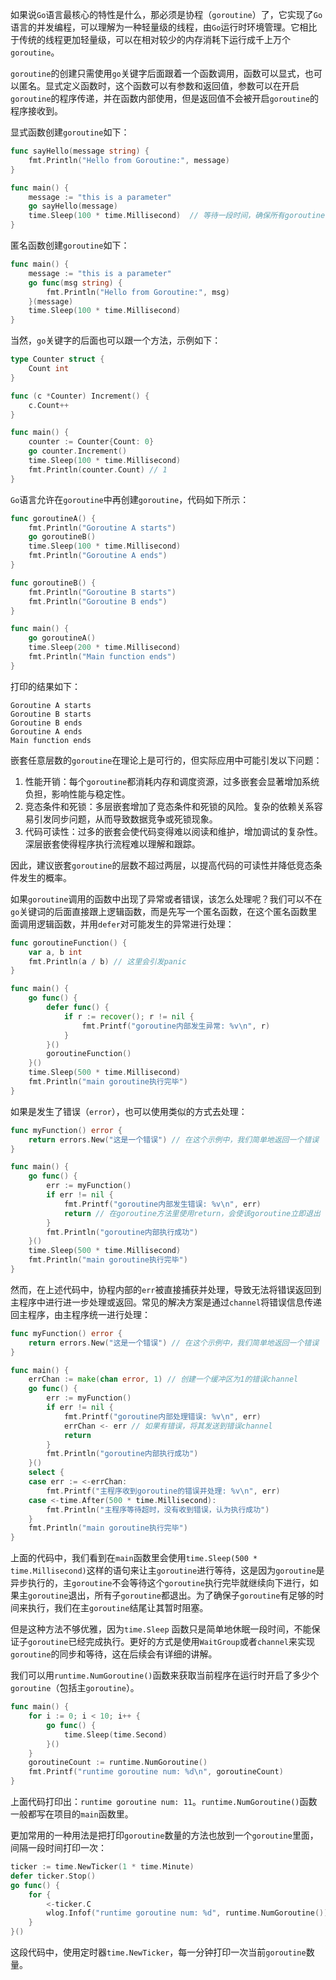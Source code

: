 如果说`Go`语言最核心的特性是什么，那必须是协程（`goroutine`）了，它实现了`Go`语言的并发编程，可以理解为一种轻量级的线程，由`Go`运行时环境管理。它相比于传统的线程更加轻量级，可以在相对较少的内存消耗下运行成千上万个`goroutine`。

`goroutine`的创建只需使用`go`关键字后面跟着一个函数调用，函数可以显式，也可以匿名。显式定义函数时，这个函数可以有参数和返回值，参数可以在开启`goroutine`的程序传递，并在函数内部使用，但是返回值不会被开启`goroutine`的程序接收到。

显式函数创建`goroutine`如下：

```go
func sayHello(message string) {
    fmt.Println("Hello from Goroutine:", message)
}

func main() {
    message := "this is a parameter"
    go sayHello(message)
    time.Sleep(100 * time.Millisecond)  // 等待一段时间，确保所有goroutine执行完成
}
```

匿名函数创建`goroutine`如下：

```go
func main() {
    message := "this is a parameter"
    go func(msg string) {
        fmt.Println("Hello from Goroutine:", msg)
    }(message)
    time.Sleep(100 * time.Millisecond)
}
```

当然，`go`关键字的后面也可以跟一个方法，示例如下：

```go
type Counter struct {
	Count int
}

func (c *Counter) Increment() {
	c.Count++
}

func main() {
	counter := Counter{Count: 0}
	go counter.Increment()
	time.Sleep(100 * time.Millisecond)
	fmt.Println(counter.Count) // 1
}
```

`Go`语言允许在`goroutine`中再创建`goroutine`，代码如下所示：

```go
func goroutineA() {
	fmt.Println("Goroutine A starts")
	go goroutineB()
	time.Sleep(100 * time.Millisecond)
	fmt.Println("Goroutine A ends")
}

func goroutineB() {
	fmt.Println("Goroutine B starts")
	fmt.Println("Goroutine B ends")
}

func main() {
	go goroutineA()
	time.Sleep(200 * time.Millisecond)
	fmt.Println("Main function ends")
}
```

打印的结果如下：

```
Goroutine A starts
Goroutine B starts
Goroutine B ends
Goroutine A ends
Main function ends
```

嵌套任意层数的`goroutine`在理论上是可行的，但实际应用中可能引发以下问题：

1. 性能开销：每个`goroutine`都消耗内存和调度资源，过多嵌套会显著增加系统负担，影响性能与稳定性。
2. 竞态条件和死锁：多层嵌套增加了竞态条件和死锁的风险。复杂的依赖关系容易引发同步问题，从而导致数据竞争或死锁现象。
3. 代码可读性：过多的嵌套会使代码变得难以阅读和维护，增加调试的复杂性。深层嵌套使得程序执行流程难以理解和跟踪。

因此，建议嵌套`goroutine`的层数不超过两层，以提高代码的可读性并降低竞态条件发生的概率。

如果`goroutine`调用的函数中出现了异常或者错误，该怎么处理呢？我们可以不在`go`关键词的后面直接跟上逻辑函数，而是先写一个匿名函数，在这个匿名函数里面调用逻辑函数，并用`defer`对可能发生的异常进行处理：

```go
func goroutineFunction() {
	var a, b int
	fmt.Println(a / b) // 这里会引发panic
}

func main() {
	go func() {
		defer func() {
            if r := recover(); r != nil {
                fmt.Printf("goroutine内部发生异常: %v\n", r)
            }
		}()
		goroutineFunction()
	}()
	time.Sleep(500 * time.Millisecond)
	fmt.Println("main goroutine执行完毕")
}
```

如果是发生了错误（`error`），也可以使用类似的方式去处理：

```go
func myFunction() error {
	return errors.New("这是一个错误") // 在这个示例中，我们简单地返回一个错误
}

func main() {
	go func() {
		err := myFunction()
		if err != nil {
			fmt.Printf("goroutine内部发生错误: %v\n", err)
			return // 在goroutine方法里使用return，会使该goroutine立即退出
		}
		fmt.Println("goroutine内部执行成功")
	}()
	time.Sleep(500 * time.Millisecond)
	fmt.Println("main goroutine执行完毕")
}
```

然而，在上述代码中，协程内部的`err`被直接捕获并处理，导致无法将错误返回到主程序中进行进一步处理或返回。常见的解决方案是通过`channel`将错误信息传递回主程序，由主程序统一进行处理：

```go
func myFunction() error {
	return errors.New("这是一个错误") // 在这个示例中，我们简单地返回一个错误
}

func main() {
	errChan := make(chan error, 1) // 创建一个缓冲区为1的错误channel
	go func() {
		err := myFunction()
		if err != nil {
			fmt.Printf("goroutine内部处理错误: %v\n", err)
			errChan <- err // 如果有错误，将其发送到错误channel
			return 
		}
		fmt.Println("goroutine内部执行成功")
	}()
	select {
	case err := <-errChan:
		fmt.Printf("主程序收到goroutine的错误并处理: %v\n", err)
	case <-time.After(500 * time.Millisecond):
		fmt.Println("主程序等待超时，没有收到错误，认为执行成功")
	}
	fmt.Println("main goroutine执行完毕")
}
```

上面的代码中，我们看到在`main`函数里会使用`time.Sleep(500 * time.Millisecond)`这样的语句来让主`goroutine`进行等待，这是因为`goroutine`是异步执行的，主`goroutine`不会等待这个`goroutine`执行完毕就继续向下进行，如果主`goroutine`退出，所有子`goroutine`都退出。为了确保子`goroutine`有足够的时间来执行，我们在主`goroutine`结尾让其暂时阻塞。

但是这种方法不够优雅，因为`time.Sleep` 函数只是简单地休眠一段时间，不能保证子`goroutine`已经完成执行。更好的方式是使用`WaitGroup`或者`channel`来实现`goroutine`的同步和等待，这在后续会有详细的讲解。

我们可以用`runtime.NumGoroutine()`函数来获取当前程序在运行时开启了多少个`goroutine`（包括主`goroutine`）。

```go
func main() {
	for i := 0; i < 10; i++ {
		go func() {
			time.Sleep(time.Second)
		}()
	}
	goroutineCount := runtime.NumGoroutine()
	fmt.Printf("runtime goroutine num: %d\n", goroutineCount)
}
```

上面代码打印出：`runtime goroutine num: 11`。`runtime.NumGoroutine()`函数一般都写在项目的`main`函数里。

更加常用的一种用法是把打印`goroutine`数量的方法也放到一个`goroutine`里面，间隔一段时间打印一次：

```go
ticker := time.NewTicker(1 * time.Minute)
defer ticker.Stop()
go func() {
	for {
		<-ticker.C
        wlog.Infof("runtime goroutine num: %d", runtime.NumGoroutine()).Log()
	}
}()
```

这段代码中，使用定时器`time.NewTicker`，每一分钟打印一次当前`goroutine`数量。
